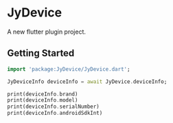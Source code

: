 # JyDevice

A new flutter plugin project.

## Getting Started

```dart
import 'package:JyDevice/JyDevice.dart';

JyDeviceInfo deviceInfo = await JyDevice.deviceInfo;

print(deviceInfo.brand)
print(deviceInfo.model)
print(deviceInfo.serialNumber)
print(deviceInfo.androidSdkInt)

```